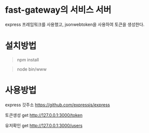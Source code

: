 # fast-gateway의 서비스 서버
express 프레임워크를 사용했고, jsonwebtoken을 사용하여 토큰을 생성한다.

# 설치방법
> npm install

> node bin/www

# 사용방법
express 깃주소
https://github.com/expressjs/express

토큰생성 get http://127.0.0.1:3000/token

유저확인 get http://127.0.0.1:3000/users

